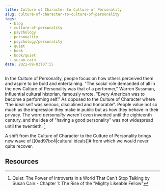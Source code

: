 ```yaml
---
title: Culture of Character to Culture of Personality
slug: culture-of-character-to-culture-of-personality
tags:
  - blog
  - culture-of-personality
  - psychology
  - personality
  - psychology/personality
  - quiet
  - book
  - book/quiet
  - susan-cain
date: 2021-09-03T07:55
---
```



In the Culture of Personality, people focus on how others perceived them and
aspire to be bold and entertaining. "The social role demanded of all in the new
Culture of Personality was that of a performer," Warren Sussman, influential
cultural historian, famously wrote. "Every American was to become a performing
self." As opposed to the Culture of Character where "the ideal self was serious,
disciplined and honorable". People value not so much as the impression they make
in public but as how they behave in their privacy. The word _personality_
weren't even invented until the eighteenth century, and the idea of "having
a good personality" was not widespread until the twentieth. [^1]

A shift from the Culture of Character to the Culture of Personality brings new
wave of [[0ad97bc4|cultural ideals]]# from which we would never quite recover.


## Resources

[^1]: Quiet: The Power of Introverts in a World That Can't Stop Talking by Susan Cain - Chapter 1: The Rise of the "Mighty Likeable Fellow"
